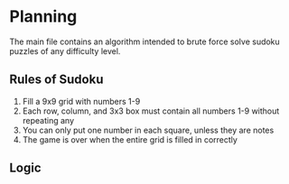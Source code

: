 # Planning
The main file contains an algorithm intended to brute force solve sudoku puzzles of any difficulty level.

## Rules of Sudoku
1. Fill a 9x9 grid with numbers 1-9
2. Each row, column, and 3x3 box must contain all numbers 1-9 without repeating any
3. You can only put one number in each square, unless they are notes
4. The game is over when the entire grid is filled in correctly

## Logic

